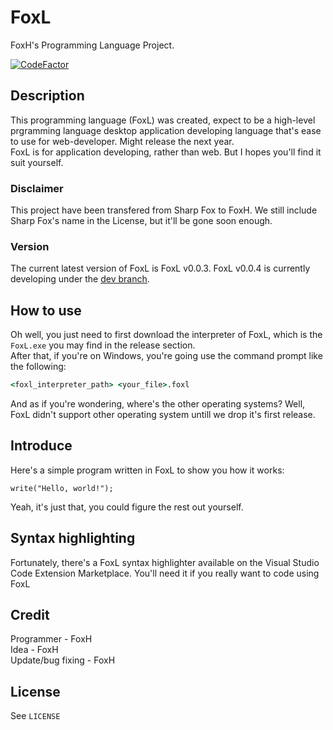 # FoxL
FoxH's Programming Language Project.   
  
[![CodeFactor](https://www.codefactor.io/repository/github/foxh2010/foxl/badge/dev)](https://www.codefactor.io/repository/github/foxh2010/foxl/overview/dev)  
## Description  
This programming language (FoxL) was created, expect to be a high-level prgramming language desktop application developing language that's ease to use for web-developer. Might release the next year.  
FoxL is for application developing, rather than web. But I hopes you'll find it suit yourself.
### Disclaimer  
This project have been transfered from Sharp Fox to FoxH. We still include Sharp Fox's name in the License, but it'll be gone soon enough.  
### Version  
The current latest version of FoxL is FoxL v0.0.3. FoxL v0.0.4 is currently developing under the [dev branch](https://github.com/FoxH2010/FoxL/tree/dev).
## How to use
Oh well, you just need to first download the interpreter of FoxL, which is the `FoxL.exe` you may find in the release section.  
After that, if you're on Windows, you're going use the command prompt like the following:  
```bat
<foxl_interpreter_path> <your_file>.foxl
```
And as if you're wondering, where's the other operating systems? Well, FoxL didn't support other operating system untill we drop it's first release.
## Introduce  
Here's a simple program written in FoxL to show you how it works:  
```foxl
write("Hello, world!");
```
Yeah, it's just that, you could figure the rest out yourself.  
## Syntax highlighting
Fortunately, there's a FoxL syntax highlighter available on the Visual Studio Code Extension Marketplace. You'll need it if you really want to code using FoxL  
## Credit  
Programmer - FoxH  
Idea - FoxH  
Update/bug fixing - FoxH  
## **License**  
See `LICENSE`
